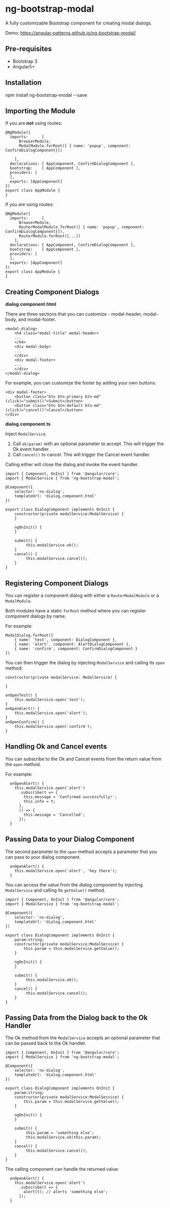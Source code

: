 # ng-bootstrap-modal

A fully customizable Bootstrap component for creating modal dialogs.

Demo: https://angular-patterns.github.io/ng-bootstrap-modal/

## Pre-requisites

* Bootstrap 3
* Angular5+

## Installation

npm install ng-bootstrap-modal --save

## Importing the Module

If you are **not** using routes:

```
@NgModule({
  imports:      [ 
      BrowserModule,
      ModalModule.forRoot([ { name: 'popup', component: ConfirmDialogComponent}])

    ],
  declarations: [ AppComponent, ConfirmDialogComponent ],
  bootstrap:    [ AppComponent ],
  providers: [
  ],
  exports: [AppComponent]
})
export class AppModule {
}
```
If you are using routes:

```
@NgModule({
  imports:      [ 
      BrowserModule,
      RouterModalModule.forRoot([ { name: 'popup', component: ConfirmDialogComponent}]),
      RouterModule.forRoot([...])
    ],
  declarations: [ AppComponent, ConfirmDialogComponent ],
  bootstrap:    [ AppComponent ],
  providers: [
  ],
  exports: [AppComponent]
})
export class AppModule {
}
```

## Creating Component Dialogs

**dialog.component.html**

There are three sections that you can customize - modal-header, modal-body, and modal-footer.

```
<modal-dialog>
    <h4 class="modal-title" modal-header>
    ...
    </h4>
    <div modal-body>
    ...
    </div>
    <div modal-footer>
    ...    
    </div>
</modal-dialog>

```

For example, you can customize the footer by adding your own buttons:

```
<div modal-footer>
    <button class="btn btn-primary btn-md" (click)="submit()">Submit</button>
    <button class="btn btn-default btn-md" (click)="cancel()">Cancel</button>
</div>
```

**dialog.component.ts**

Inject `ModalService`. 

1. Call `ok(param)` with an optional parameter to accept. This will trigger the Ok event handler.
2. Call `cancel()` to cancel.  This will trigger the Cancel event handler.

Calling either will close the dialog and invoke the event handler.

```
import { Component, OnInit } from '@angular/core';
import { ModalService } from 'ng-bootstrap-modal';

@Component({
    selector: 'nx-dialog',
    templateUrl: 'dialog.component.html'
})

export class DialogComponent implements OnInit {
    constructor(private modalService:ModalService) {
    }

    ngOnInit() {
    }

    submit() {
         this.modalService.ok();
    }
    cancel() {
         this.modalService.cancel();
    }
}
```

## Registering Component Dialogs

You can register a component dialog with either a `RouterModalModule` or a `ModalModule`.

Both modules have a static `forRoot` method where you can register component dialogs by name.

For example: 

```
ModalDialog.forRoot([
    { name: 'test', component: DialogComponent },
    { name: 'alert', component: AlertDialogComponent },
    { name: 'confirm', component: ConfirmDialogComponent }
])
```
You can then trigger the dialog by injecting `ModalService` and calling its `open` method:

```
constructor(private modalService: ModalService) {
    
}

onOpenTest() {
    this.modalService.open('test');
}
onOpenAlert() {
    this.modalService.open('alert');
}
onOpenConfirm() {
    this.modalService.open('confirm');
}
```



## Handling Ok and Cancel events

You can subscribe to the Ok and Cancel events from the return value from the `open` method.

For example:

```
  onOpenAlert() {
    this.modalService.open('alert')
      .subscribe(t => {
        this.message = 'Confirmed successfully!';
        this.info = t;
      }, 
      () => {
        this.message = 'Cancelled';
      });
  }
```

## Passing Data to your Dialog Component

The second parameter to the `open` method accepts a parameter that you can pass to your dialog component.

```
  onOpenAlert() {
    this.modalService.open('alert', 'hey there');
  }

```

You can access the value from the dialog component by injecting `ModalService` and calling its `getValue()` method.

```
import { Component, OnInit } from '@angular/core';
import { ModalService } from 'ng-bootstrap-modal';

@Component({
    selector: 'nx-dialog',
    templateUrl: 'dialog.component.html'
})

export class DialogComponent implements OnInit {
    param:string;
    constructor(private modalService:ModalService) {
        this.param = this.modalService.getValue();
    }

    ngOnInit() {
    }

    submit() {
         this.modalService.ok();
    }
    cancel() {
         this.modalService.cancel();
    }
}
```

## Passing Data from the Dialog back to the Ok Handler 

The Ok method from the `ModalService` accepts an optional parameter that can be passed back to the Ok handler.

```
import { Component, OnInit } from '@angular/core';
import { ModalService } from 'ng-bootstrap-modal';

@Component({
    selector: 'nx-dialog',
    templateUrl: 'dialog.component.html'
})

export class DialogComponent implements OnInit {
    param:string;
    constructor(private modalService:ModalService) {
        this.param = this.modalService.getValue();
    }

    ngOnInit() {
    }

    submit() {
         this.param = 'something else';
         this.modalService.ok(this.param);
    }
    cancel() {
         this.modalService.cancel();
    }
}
```

The calling component can handle the returned value: 

```
  onOpenAlert() {
    this.modalService.open('alert')
      .subscribe(t => {
        alert(t); // alerts 'something else';
      });
  }
```
